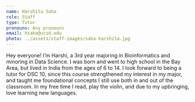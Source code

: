 ```yaml
---
name: Harshita Saha
role: Staff
type: Tutor
pronouns: Any pronouns 
email: hsaha@ucsd.edu
photo: ../assets/staff-images/saha-harshita.jpg
---
```

Hey everyone! I’m Harshi, a 3rd year majoring in Bioinformatics and minoring in Data Science. I was born and went to high school in the Bay Area, but lived in India from the ages of 6 to 14. I look forward to being a tutor for DSC 10, since this course strengthened my interest in my major, and taught me foundational concepts I still use both in and out of the classroom. In my free time I read, play the violin, and due to my upbringing, love learning new languages. 